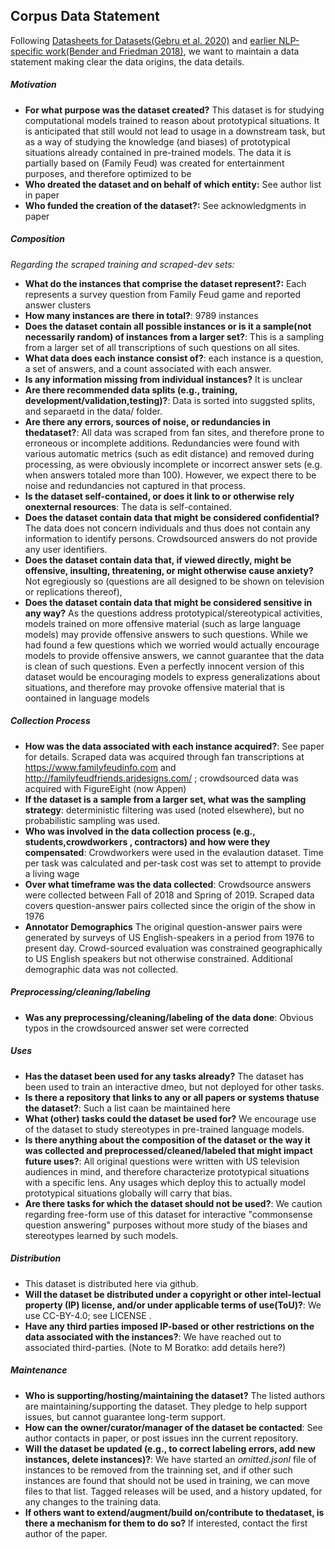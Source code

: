 
## Corpus Data Statement

Following [Datasheets for Datasets(Gebru et al. 2020)](https://arxiv.org/pdf/1803.09010.pdf) and [earlier NLP-specific work(Bender and Friedman 2018)](https://www.aclweb.org/anthology/Q18-1041.pdf), we want to maintain a data statement making clear the data origins, the data details.

##### Motivation 


* **For what purpose was the dataset created?**  This dataset is for studying computational models trained to reason about prototypical situations. It is anticipated that still would not lead to usage in a downstream task, but as a way of studying the knowledge (and biases) of prototypical situations already contained in pre-trained models. The data it is partially based on (Family Feud) was created for entertainment purposes, and therefore optimized to be 
* **Who dreated the dataset and on behalf of which entity:** See author list in paper
*  **Who funded the creation of the dataset?:** See acknowledgments in paper

##### Composition
*Regarding the scraped  training and scraped-dev sets:*

* **What do the instances that comprise the dataset represent?:** Each represents a survey question from Family Feud game and reported answer clusters
* **How many instances are there in total?**:  9789 instances
* **Does the dataset contain all possible instances or is it a sample(not necessarily random) of instances from a larger set?**:  This is a sampling from a larger set of all transcriptions of such questions on all sites.  
* **What data does each instance consist of?**: each instance is a question, a set of answers, and a count associated with each answer.
* **Is any information missing from individual instances?** It is unclear 
* **Are there recommended data splits (e.g., training, development/validation,testing)?**: Data is sorted into suggsted splits, and separaetd in the data/ folder. 
* **Are there any errors, sources of noise, or redundancies in thedataset?**: All data was scraped from fan sites, and therefore prone to erroneous or incomplete additions.  Redundancies were found with various automatic metrics (such as edit distance) and removed during processing, as were obviously incomplete  or incorrect answer sets (e.g. when answers totaled more than 100). However, we expect there to be noise and redundancies not captured in that process.
* **Is the dataset self-contained, or does it link to or otherwise rely onexternal resources**: The data is self-contained.
* **Does the dataset contain data that might be considered confidential?** The data does not concern individuals and thus does not contain any information to identify persons. Crowdsourced answers do not provide any user identifiers.
* **Does the dataset contain data that, if viewed directly, might be offensive, insulting, threatening, or might otherwise cause anxiety?** Not egregiously so (questions are all designed to be shown on television or replications thereof), 
* **Does the dataset contain data that might be considered sensitive in any way?** As the questions address prototypical/stereotypical activities, models trained on more offensive material (such as large language models) may provide offensive answers to such questions. While we had found a few questions which we worried would actually encourage models to provide offensive answers, we cannot guarantee that the data is clean of such questions. Even a perfectly innocent version of this dataset would be encouraging models to express generalizations about situations, and therefore may provoke offensive material that is oontained in language models


##### Collection Process
* **How was the data associated with each instance acquired?**: See paper for details. Scraped data was acquired through fan transcriptions at https://www.familyfeudinfo.com and http://familyfeudfriends.arjdesigns.com/ ; crowdsourced data was acquired with FigureEight (now Appen)
* **If the dataset is a sample from a larger set, what was the sampling strategy**: deterministic filtering was used (noted elsewhere), but no probabilistic sampling was used.
* **Who was involved in the data collection process (e.g., students,crowdworkers , contractors) and how were they compensated**: Crowdworkers were used in the evalaution dataset.  Time per task was calculated and per-task cost was set to attempt to provide a living wage
* **Over what timeframe was the data collected**: Crowdsource answers were collected between Fall of 2018 and Spring of 2019.  Scraped data covers question-answer pairs collected since the origin of the show in 1976
* **Annotator Demographics** The original question-answer pairs were generated by surveys of US English-speakers in a period from 1976 to present day. Crowd-sourced evaluation was constrained geographically to US English speakers but not otherwise constrained.   Additional demographic data was not collected.

##### Preprocessing/cleaning/labeling
* **Was any preprocessing/cleaning/labeling of the data done**: Obvious typos in the crowdsourced answer set were corrected


##### Uses
* **Has the dataset been used for any tasks already?** The dataset has been used to train an interactive dmeo, but not deployed for other tasks.
* **Is there a repository that links to any or all papers or systems thatuse the dataset?**: Such a list caan be maintained here
* **What (other) tasks could the dataset be used for?** We encourage use of the dataset to study stereotypes in pre-trained language models.  
* **Is there anything about the composition of the dataset or the way it was collected and preprocessed/cleaned/labeled that might impact future uses?**: All original questions were written with US television audiences in mind, and therefore characterize prototypical situations with a specific lens. Any usages which deploy this to actually model prototypical situations globally will carry that bias. 
* **Are there tasks for which the dataset should not be used?**: We caution regarding free-form use of this dataset for interactive "commonsense question answering" purposes without more study of the biases and stereotypes learned by such models.

#####  Distribution

* This dataset is distributed here via github.
* **Will the dataset be distributed under a copyright or other intel-lectual property (IP) license, and/or under applicable terms of use(ToU)?**: We use CC-BY-4.0; see LICENSE . 
* **Have any third parties imposed IP-based or other restrictions on the data associated with the instances?**: We have reached out to associated third-parties.  (Note to M Boratko: add details here?)

#####  Maintenance

* **Who is supporting/hosting/maintaining the dataset?** The listed authors are maintaining/supporting the dataset.  They pledge to help support issues, but cannot guarantee long-term support. 
* **How can the owner/curator/manager of the dataset be contacted**: See author contacts in paper, or post issues inn the current repository.
* **Will the dataset be updated (e.g., to correct labeling errors, add new instances, delete instances)?**: We have started an *omitted.jsonl* file of instances to be removed from the trainning set, and if other such instances are found that should not be used in training, we can move files to that list.  Tagged releases will be used, and a history updated, for any changes to the training data. 
* **If others want to extend/augment/build on/contribute to thedataset, is there a mechanism for them to do so?** If interested, contact the first author of the paper.
